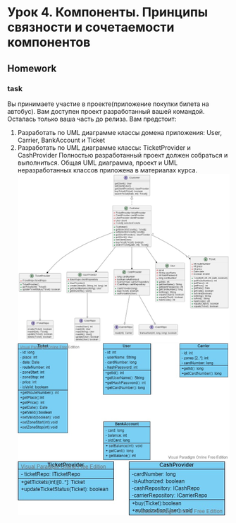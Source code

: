 # Урок 4. Компоненты. Принципы связности и сочетаемости компонентов
## Homework
### task
Вы принимаете участие в проекте(приложение покупки билета на автобус). Вам доступен проект разработанный вашей командой. 
Осталась только ваша часть до релиза. Вам предстоит:
1) Разработать по UML диаграмме классы домена приложения: User, Carrier, BankAccount и Ticket
2) Разработать по UML диаграмме классы: TicketProvider и CashProvider
Полностью разработанный проект должен собраться и выполниться. Общая UML диаграмма, проект и UML неразработанных 
классов приложена в материалах курса.
![CoreDiag (1) (1).png](CoreDiag%20%281%29%20%281%29.png)
![UMLDomen (2) (1).jpg](UMLDomen%20%282%29%20%281%29.jpg)
![UMLProvider (3) (1).jpg](UMLProvider%20%283%29%20%281%29.jpg)